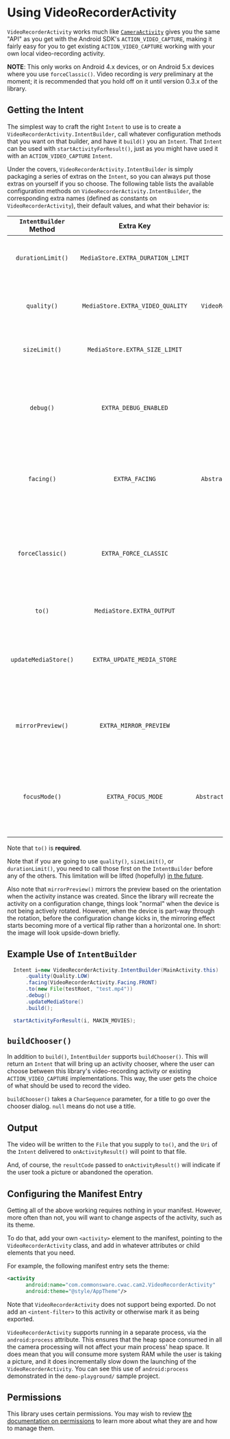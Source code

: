 # Using VideoRecorderActivity

`VideoRecorderActivity` works much like [`CameraActivity`](CameraActivity.md)
gives you the same "API" as you get with the Android SDK's
`ACTION_VIDEO_CAPTURE`, making it fairly easy for you to get existing
`ACTION_VIDEO_CAPTURE` working with your own local video-recording activity.

**NOTE**: This only works on Android 4.x devices, or on Android 5.x devices
where you use `forceClassic()`. Video recording is *very* preliminary at
the moment; it is recommended that you hold off on it until 
version 0.3.x of the library.

## Getting the Intent

The simplest way to craft the right `Intent` to use is to create
a `VideoRecorderActivity.IntentBuilder`, call whatever configuration methods
that you want on that builder, and have it `build()` you an `Intent`.
That `Intent` can be used with `startActivityForResult()`, just as you
might have used it with an `ACTION_VIDEO_CAPTURE` `Intent`.

Under the covers, `VideoRecorderActivity.IntentBuilder` is simply packaging a
series of extras on the `Intent`, so you can always put those extras
on yourself if you so choose. The following table lists the available
configuration methods on `VideoRecorderActivity.IntentBuilder`, the corresponding
extra names (defined as constants on `VideoRecorderActivity`), their default values,
and what their behavior is:

| `IntentBuilder` Method | Extra Key                 | Data Type                                 | Purpose |
|:----------------------:|:-------------------------:|:-----------------------------------------:|---------|
| `durationLimit()`      | `MediaStore.EXTRA_DURATION_LIMIT ` | `int`                            | Indicate the maximum length of the video in milliseconds |
| `quality()`            | `MediaStore.EXTRA_VIDEO_QUALITY` | `VideoRecorderActivity.Quality`    | Indicate the quality, either `Quality.LOW` or `Quality.HIGH` (default=high) |
| `sizeLimit()`          | `MediaStore.EXTRA_SIZE_LIMIT` | `int`                                 | Indicate the maximum size of the video in bytes |
| `debug()`              | `EXTRA_DEBUG_ENABLED`     | `boolean`                                 | Indicate if extra debugging information should be dumped to LogCat (default is `false`) |
| `facing()`             | `EXTRA_FACING`            | `AbstractCameraActivity.Facing`           | Indicate the preferred camera to start with (`BACK` or `FRONT`, default is `BACK`) |
| `forceClassic()`       | `EXTRA_FORCE_CLASSIC`     | `boolean`                                 | Indicate if the `Camera` API should be used on Android 5.0+ devices instead of `camera2` (default is `false`) |
| `to()`                 | `MediaStore.EXTRA_OUTPUT` | `File`                                    | Destination for picture to be written |
| `updateMediaStore()`   | `EXTRA_UPDATE_MEDIA_STORE`| `boolean`                                 | Indicate if `MediaStore` should be notified about newly-captured photo (default is `false`)|
| `mirrorPreview()`      | `EXTRA_MIRROR_PREVIEW`    | `boolean`                                 | Indicate if preview should be horizontally flipped (default is `false`)|
| `focusMode()`          | `EXTRA_FOCUS_MODE`        | `AbstractCameraActivity.FocusMode`        | Indicate the desired focus mode for the camera (default is continuous if available, else device default) |

Note that `to()` is **required**.

Note that if you are going to use `quality()`, `sizeLimit()`, or
`durationLimit()`, you need to call
those first on the `IntentBuilder` before any of the others.
This limitation will be lifted (hopefully) [in the future](https://github.com/commonsguy/cwac-cam2/issues/69).

Also note that `mirrorPreview()` mirrors the preview based on the
orientation when the activity instance was created. Since the
library will recreate the activity on a configuration change,
things look "normal" when the device is not being actively rotated.
However, when the device is part-way through the rotation, before
the configuration change kicks in, the mirroring effect starts
becoming more of a vertical flip rather than a horizontal one.
In short: the image will look upside-down briefly.

## Example Use of `IntentBuilder`

```java
  Intent i=new VideoRecorderActivity.IntentBuilder(MainActivity.this)
      .quality(Quality.LOW)
      .facing(VideoRecorderActivity.Facing.FRONT)
      .to(new File(testRoot, "test.mp4"))
      .debug()
      .updateMediaStore()
      .build();

  startActivityForResult(i, MAKIN_MOVIES);
```

## `buildChooser()`

In addition to `build()`, `IntentBuilder` supports `buildChooser()`.
This will return an `Intent` that will bring up an activity chooser,
where the user can choose between this library's video-recording activity
or existing `ACTION_VIDEO_CAPTURE` implementations. This way, the
user gets the choice of what should be used to record the video.

`buildChooser()` takes a `CharSequence` parameter, for a title
to go over the chooser dialog. `null` means do not use a title.

## Output

The video will be written to the `File` that you supply to `to()`,
and the `Uri` of the `Intent` delivered to `onActivityResult()` will point
to that file.

And, of course, the `resultCode` passed to `onActivityResult()` will indicate if the user took a picture or abandoned the operation.

## Configuring the Manifest Entry

Getting all of the above working requires nothing in your manifest.
However, more often than not, you will want to change aspects of the
activity, such as its theme.

To do that, add your own `<activity>` element to the manifest, pointing
to the `VideoRecorderActivity` class, and add in whatever attributes or child
elements that you need.

For example, the following manifest entry sets the theme:

```xml
<activity
      android:name="com.commonsware.cwac.cam2.VideoRecorderActivity"
      android:theme="@style/AppTheme"/>
```

Note that `VideoRecorderActivity` does not support being exported. Do not add
an `<intent-filter>` to this activity or otherwise mark it as being
exported.

`VideoRecorderActivity` supports running in a separate process, via
the `android:process` attribute. This ensures that the heap space
consumed in all the camera processing will not affect your main
process' heap space. It does mean that you will consume more system
RAM while the user is taking a picture, and it does incrementally
slow down the launching of the `VideoRecorderActivity`. You can see this
use of `android:process` demonstrated in the `demo-playground/`
sample project.

## Permissions

This library uses certain permissions. You may wish to review
[the documentation on permissions](Permissions.md) to learn
more about what they are and how to manage them.
